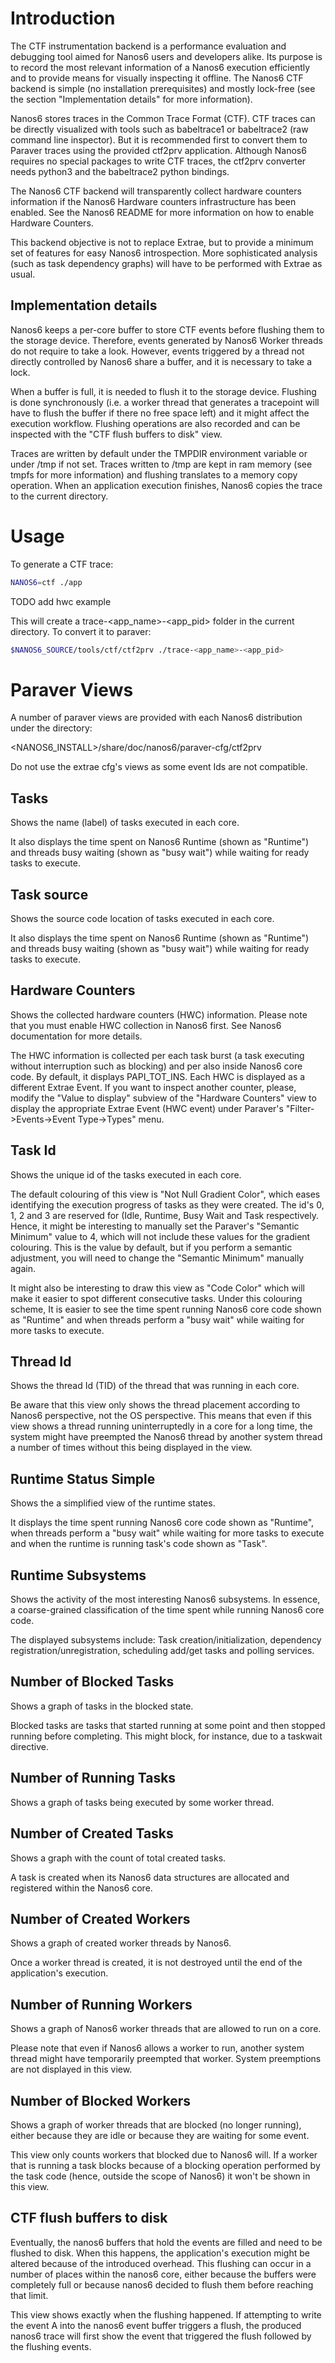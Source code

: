 Introduction
============

The CTF instrumentation backend is a performance evaluation and debugging tool aimed for Nanos6 users and developers alike. Its purpose is to record the most relevant information of a Nanos6 execution efficiently and to provide means for visually inspecting it offline. The Nanos6 CTF backend is simple (no installation prerequisites) and mostly lock-free (see the section "Implementation details" for more information).

Nanos6 stores traces in the Common Trace Format (CTF). CTF traces can be directly visualized with tools such as babeltrace1 or babeltrace2 (raw command line inspector). But it is recommended first to convert them to Paraver traces using the provided ctf2prv application. Although Nanos6 requires no special packages to write CTF traces, the ctf2prv converter needs python3 and the babeltrace2 python bindings.

The Nanos6 CTF backend will transparently collect hardware counters information if the Nanos6 Hardware counters infrastructure has been enabled. See the Nanos6 README for more information on how to enable Hardware Counters.

This backend objective is not to replace Extrae, but to provide a minimum set of features for easy Nanos6 introspection. More sophisticated analysis (such as task dependency graphs) will have to be performed with Extrae as usual.

Implementation details
----------------------

Nanos6 keeps a per-core buffer to store CTF events before flushing them to the storage device. Therefore, events generated by Nanos6 Worker threads do not require to take a look. However, events triggered by a thread not directly controlled by Nanos6 share a buffer, and it is necessary to take a lock.

When a buffer is full, it is needed to flush it to the storage device. Flushing is done synchronously (i.e. a worker thread that generates a tracepoint will have to flush the buffer if there no free space left) and it might affect the execution workflow. Flushing operations are also recorded and can be inspected with the "CTF flush buffers to disk" view.

Traces are written by default under the TMPDIR environment variable or under /tmp if not set. Traces written to /tmp are kept in ram memory (see tmpfs for more information) and flushing translates to a memory copy operation. When an application execution finishes, Nanos6 copies the trace to the current directory.

Usage
=====

To generate a CTF trace:

```bash
NANOS6=ctf ./app
```

TODO add hwc example

This will create a trace-<app_name>-<app_pid> folder in the current directory. To convert it to paraver:

```bash
$NANOS6_SOURCE/tools/ctf/ctf2prv ./trace-<app_name>-<app_pid>
```

Paraver Views
=============

A number of paraver views are provided with each Nanos6 distribution under the directory:

 <NANOS6_INSTALL>/share/doc/nanos6/paraver-cfg/ctf2prv 

Do not use the extrae cfg's views as some event Ids are not compatible.


Tasks
-----

Shows the name (label) of tasks executed in each core.

It also displays the time spent on Nanos6 Runtime (shown as "Runtime") and threads busy waiting (shown as "busy wait") while waiting for ready tasks to execute.

Task source
-----------

Shows the source code location of tasks executed in each core.

It also displays the time spent on Nanos6 Runtime (shown as "Runtime") and threads busy waiting (shown as "busy wait") while waiting for ready tasks to execute.

Hardware Counters
-----------------

Shows the collected hardware counters (HWC) information. Please note that you must enable HWC collection in Nanos6 first. See Nanos6 documentation for more details.

The HWC information is collected per each task burst (a task executing without interruption such as blocking) and per also inside Nanos6 core code. By default, it displays PAPI_TOT_INS. Each HWC is displayed as a different Extrae Event. If you want to inspect another counter, please, modify the "Value to display" subview of the "Hardware Counters" view to display the appropriate Extrae Event (HWC event) under Paraver's "Filter->Events->Event Type->Types" menu.

Task Id
-------

Shows the unique id of the tasks executed in each core.

The default colouring of this view is "Not Null Gradient Color", which eases identifying the execution progress of tasks as they were created. The id's 0, 1, 2 and 3 are reserved for (Idle, Runtime, Busy Wait and Task respectively. Hence, it might be interesting to manually set the Paraver's "Semantic Minimum" value to 4, which will not include these values for the gradient colouring. This is the value by default, but if you perform a semantic adjustment, you will need to change the "Semantic Minimum" manually again.

It might also be interesting to draw this view as "Code Color" which will make it easier to spot different consecutive tasks. Under this colouring scheme, It is easier to see the time spent running Nanos6 core code shown as "Runtime" and when threads perform a "busy wait" while waiting for more tasks to execute.

Thread Id
---------

Shows the thread Id (TID) of the thread that was running in each core.

Be aware that this view only shows the thread placement according to Nanos6 perspective, not the OS perspective. This means that even if this view shows a thread running uninterruptedly in a core for a long time, the system might have preempted the Nanos6 thread by another system thread a number of times without this being displayed in the view.

Runtime Status Simple
---------------------

Shows the a simplified view of the runtime states.

It displays the time spent running Nanos6 core code shown as "Runtime", when threads perform a "busy wait" while waiting for more tasks to execute and when the runtime is running task's code shown as "Task".

Runtime Subsystems
------------------

Shows the activity of the most interesting Nanos6 subsystems. In essence, a coarse-grained classification of the time spent while running Nanos6 core code.

The displayed subsystems include: Task creation/initialization, dependency registration/unregistration, scheduling add/get tasks and polling services. 

Number of Blocked Tasks
-----------------------

Shows a graph of tasks in the blocked state.

Blocked tasks are tasks that started running at some point and then stopped running before completing. This might block, for instance, due to a taskwait directive.

Number of Running Tasks
-----------------------

Shows a graph of tasks being executed by some worker thread.


Number of Created Tasks
-----------------------

Shows a graph with the count of total created tasks.

A task is created when its Nanos6 data structures are allocated and registered within the Nanos6 core.


Number of Created Workers
-------------------------

Shows a graph of created worker threads by Nanos6.

Once a worker thread is created, it is not destroyed until the end of the application's execution.

Number of Running Workers
-------------------------

Shows a graph of Nanos6 worker threads that are allowed to run on a core.

Please note that even if Nanos6 allows a worker to run, another system thread might have temporarily preempted that worker. System preemptions are not displayed in this view.

Number of Blocked Workers
-------------------------

Shows a graph of worker threads that are blocked (no longer running), either because they are idle or because they are waiting for some event.

This view only counts workers that blocked due to Nanos6 will. If a worker that is running a task blocks because of a blocking operation performed by the task code (hence, outside the scope of Nanos6) it won't be shown in this view.

CTF flush buffers to disk
-------------------------

Eventually, the nanos6 buffers that hold the events are filled and need to be flushed to disk. When this happens, the application's execution might be altered because of the introduced overhead. This flushing can occur in a number of places within the nanos6 core, either because the buffers were completely full or because nanos6 decided to flush them before reaching that limit.

This view shows exactly when the flushing happened. If attempting to write the event A into the nanos6 event buffer triggers a flush, the produced nanos6 trace will first show the event that triggered the flush followed by the flushing events.
